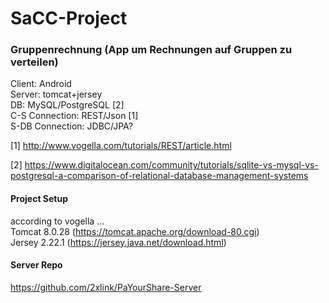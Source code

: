 # SaCC-Project

### Gruppenrechnung (App um Rechnungen auf Gruppen zu verteilen)

Client: Android  
Server: tomcat+jersey  
DB: MySQL/PostgreSQL [2]  
C-S Connection: REST/Json [1]  
S-DB Connection: JDBC/JPA?  

[1] http://www.vogella.com/tutorials/REST/article.html

[2] https://www.digitalocean.com/community/tutorials/sqlite-vs-mysql-vs-postgresql-a-comparison-of-relational-database-management-systems

#### Project Setup
according to vogella ...  
Tomcat 8.0.28 (https://tomcat.apache.org/download-80.cgi)  
Jersey 2.22.1 (https://jersey.java.net/download.html)  

#### Server Repo  
https://github.com/2xlink/PaYourShare-Server  
